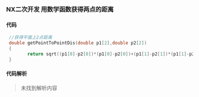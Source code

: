 ### NX二次开发 用数学函数获得两点的距离

#### 代码

```cpp
 //获得平面上2点距离
 double getPointToPointDis(double p1[2],double p2[2])
 {
        return sqrt((p1[0]-p2[0])*(p1[0]-p2[0])+(p1[1]-p2[1])*(p1[1]-p2[1]));
 }
```

#### 代码解析
> 未找到解析内容

